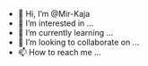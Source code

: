 - 👋 Hi, I’m @Mir-Kaja
- 👀 I’m interested in ...
- 🌱 I’m currently learning ...
- 💞️ I’m looking to collaborate on ...
- 📫 How to reach me ...

<!---
Mir-Kaja/Mir-Kaja is a ✨ special ✨ repository because its `README.md` (this file) appears on your GitHub profile.
You can click the Preview link to take a look at your changes.
--->
